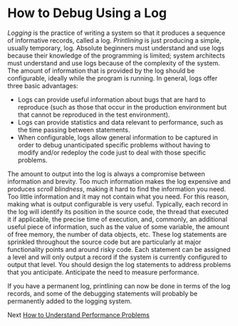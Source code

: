 # How to Debug Using a Log

*Logging* is the practice of writing a system so that it produces a sequence of informative records, called a log. *Printlining* is just producing a simple, usually temporary, log. Absolute beginners must understand and use logs because their knowledge of the programming is limited; system architects must understand and use logs because of the complexity of the system. The amount of information that is provided by the log should be configurable, ideally while the program is running. In general, logs offer three basic advantages:

- Logs can provide useful information about bugs that are hard to reproduce (such as those that occur in the production environment but that cannot be reproduced in the test environment).
- Logs can provide statistics and data relevant to performance, such as the time passing between statements.
- When configurable, logs allow general information to be captured in order to debug unanticipated specific problems without having to modify and/or redeploy the code just to deal with those specific problems.

The amount to output into the log is always a compromise between information and brevity. Too much information makes the log expensive and produces *scroll blindness*, making it hard to find the information you need. Too little information and it may not contain what you need. For this reason, making what is output configurable is very useful. Typically, each record in the log will identify its position in the source code, the thread that executed it if applicable, the precise time of execution, and, commonly, an additional useful piece of information, such as the value of some variable, the amount of free memory, the number of data objects, etc. These log statements are sprinkled throughout the source code but are particularly at major functionality points and around risky code. Each statement can be assigned a level and will only output a record if the system is currently configured to output that level. You should design the log statements to address problems that you anticipate. Anticipate the need to measure performance.

If you have a permanent log, printlining can now be done in terms of the log records, and some of the debugging statements will probably be permanently added to the logging system.

Next [How to Understand Performance Problems](05-How-to-Understand-Performance-Problems.md)